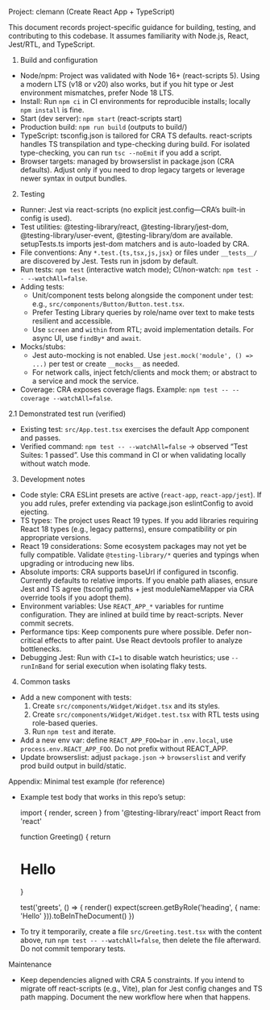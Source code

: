 Project: clemann (Create React App + TypeScript)

This document records project-specific guidance for building, testing, and contributing to this codebase. It assumes familiarity with Node.js, React, Jest/RTL, and TypeScript.

1. Build and configuration
- Node/npm: Project was validated with Node 16+ (react-scripts 5). Using a modern LTS (v18 or v20) also works, but if you hit type or Jest environment mismatches, prefer Node 18 LTS.
- Install: Run `npm ci` in CI environments for reproducible installs; locally `npm install` is fine.
- Start (dev server): `npm start` (react-scripts start)
- Production build: `npm run build` (outputs to build/)
- TypeScript: tsconfig.json is tailored for CRA TS defaults. react-scripts handles TS transpilation and type-checking during build. For isolated type-checking, you can run `tsc --noEmit` if you add a script.
- Browser targets: managed by browserslist in package.json (CRA defaults). Adjust only if you need to drop legacy targets or leverage newer syntax in output bundles.

2. Testing
- Runner: Jest via react-scripts (no explicit jest.config—CRA’s built-in config is used).
- Test utilities: @testing-library/react, @testing-library/jest-dom, @testing-library/user-event, @testing-library/dom are available. setupTests.ts imports jest-dom matchers and is auto-loaded by CRA.
- File conventions: Any `*.test.{ts,tsx,js,jsx}` or files under `__tests__/` are discovered by Jest. Tests run in jsdom by default.
- Run tests: `npm test` (interactive watch mode); CI/non-watch: `npm test -- --watchAll=false`.
- Adding tests:
  - Unit/component tests belong alongside the component under test: e.g., `src/components/Button/Button.test.tsx`.
  - Prefer Testing Library queries by role/name over text to make tests resilient and accessible.
  - Use `screen` and `within` from RTL; avoid implementation details. For async UI, use `findBy*` and `await`.
- Mocks/stubs:
  - Jest auto-mocking is not enabled. Use `jest.mock('module', () => ...)` per test or create `__mocks__` as needed.
  - For network calls, inject fetch/clients and mock them; or abstract to a service and mock the service.
- Coverage: CRA exposes coverage flags. Example: `npm test -- --coverage --watchAll=false`.

2.1 Demonstrated test run (verified)
- Existing test: `src/App.test.tsx` exercises the default App component and passes.
- Verified command: `npm test -- --watchAll=false` → observed “Test Suites: 1 passed”. Use this command in CI or when validating locally without watch mode.

3. Development notes
- Code style: CRA ESLint presets are active (`react-app`, `react-app/jest`). If you add rules, prefer extending via package.json eslintConfig to avoid ejecting.
- TS types: The project uses React 19 types. If you add libraries requiring React 18 types (e.g., legacy patterns), ensure compatibility or pin appropriate versions.
- React 19 considerations: Some ecosystem packages may not yet be fully compatible. Validate `@testing-library/*` queries and typings when upgrading or introducing new libs.
- Absolute imports: CRA supports baseUrl if configured in tsconfig. Currently defaults to relative imports. If you enable path aliases, ensure Jest and TS agree (tsconfig paths + jest moduleNameMapper via CRA override tools if you adopt them).
- Environment variables: Use `REACT_APP_*` variables for runtime configuration. They are inlined at build time by react-scripts. Never commit secrets.
- Performance tips: Keep components pure where possible. Defer non-critical effects to after paint. Use React devtools profiler to analyze bottlenecks.
- Debugging Jest: Run with `CI=1` to disable watch heuristics; use `--runInBand` for serial execution when isolating flaky tests.

4. Common tasks
- Add a new component with tests:
  1) Create `src/components/Widget/Widget.tsx` and its styles.
  2) Create `src/components/Widget/Widget.test.tsx` with RTL tests using role-based queries.
  3) Run `npm test` and iterate.
- Add a new env var: define `REACT_APP_FOO=bar` in `.env.local`, use `process.env.REACT_APP_FOO`. Do not prefix without REACT_APP.
- Update browserslist: adjust `package.json` → `browserslist` and verify prod build output in build/static.

Appendix: Minimal test example (for reference)
- Example test body that works in this repo’s setup:

  import { render, screen } from '@testing-library/react'
  import React from 'react'

  function Greeting() { return <h1>Hello</h1> }

  test('greets', () => {
    render(<Greeting />)
    expect(screen.getByRole('heading', { name: 'Hello' })).toBeInTheDocument()
  })

- To try it temporarily, create a file `src/Greeting.test.tsx` with the content above, run `npm test -- --watchAll=false`, then delete the file afterward. Do not commit temporary tests.

Maintenance
- Keep dependencies aligned with CRA 5 constraints. If you intend to migrate off react-scripts (e.g., Vite), plan for Jest config changes and TS path mapping. Document the new workflow here when that happens.
